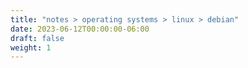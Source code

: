 ```yaml
---
title: "notes > operating systems > linux > debian"
date: 2023-06-12T00:00:00-06:00
draft: false
weight: 1
---
```


